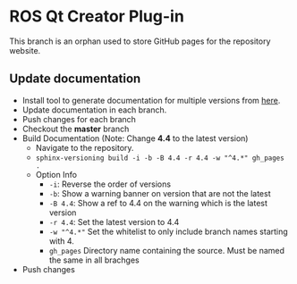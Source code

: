 # ROS Qt Creator Plug-in
This branch is an orphan used to store GitHub pages for the repository website.

## Update documentation
 - Install tool to generate documentation for multiple versions from [here](https://robpol86.github.io/sphinxcontrib-versioning/master/install.html).
 - Update documentation in each branch.
 - Push changes for each branch
 - Checkout the **master** branch
 - Build Documentation (Note: Change **4.4** to the latest version)
   - Navigate to the repository.
   - `sphinx-versioning build -i -b -B 4.4 -r 4.4 -w "^4.*" gh_pages .`
   - Option Info
     - `-i`:       Reverse the order of versions
     - `-b`:       Show a warning banner on version that are not the latest
     - `-B 4.4`:   Show a ref to 4.4 on the warning which is the latest version
     - `-r 4.4`:   Set the latest version to 4.4
     - `-w "^4.*"` Set the whitelist to only include branch names starting with 4.
     - `gh_pages`  Directory name containing the source. Must be named the same in all brachges
 - Push changes
